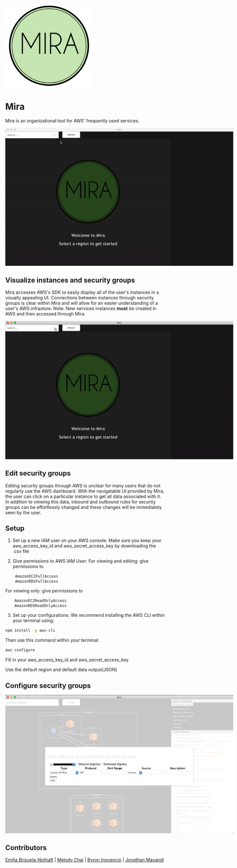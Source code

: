 ![Alt text](/src/assets/logosmall.png?raw=true)

# Mira
Mira is an organizational tool for AWS' frequently used services.

<div style="margin: 0 auto; width: 720px;"><img src ="./src/assets/MiraOneRegion.gif" /></div>

## Visualize instances and security groups
Mira accesses AWS's SDK to easily display all of the user's instances in a visually appealing UI. Connections between instances through security groups is clear within Mira and will allow for an easier understanding of a user's AWS infrasture. Note: New services instances <strong>must</strong> be created in AWS and then accessed through Mira.

<div style="margin: 0 auto; width: 720px;"><img src ="./src/assets/MiraAllRegions.gif" /></div>

## Edit security groups
Editing security groups through AWS is unclear for many users that do not regularly use the AWS dashboard. With the navigatable UI provided by Mira, the user can click on a particular instance to get all data associated with it. In addition to viewing this data, inbound and outbound rules for security groups can be effortlessly changed and these changes will be immediately seen by the user. 

## Setup
1. Set up a new IAM user on your AWS console: 
Make sure you keep your aws_access_key_id and aws_secret_access_key by downloading the .csv file

2. Give permissions to AWS IAM User:
For viewing and editing: give permissions to

		AmazonEC2FullAccess
		AmazonRDSFullAccess

For viewing only: give permissions to 

		AmazonEC2ReadOnlyAccess
		AmazonRDSReadOnlyAccess


3. Set up your configurations:
We recommend installing the AWS CLI within your terminal using:
```bash
npm install -g aws-cli
```
Then use this command within your terminal:
```bash
aws configure
```
Fill in your aws_access_key_id and aws_secret_access_key

Use the default region and default data output(JSON)

## Configure security groups
<div style="margin: 0 auto; width: 720px;"><img src ="./src/assets/MiraEditSecurityGroups.png" /></div>

## Contributors
[Emilia Brizuela-Nothaft](https://github.com/emiliacarmel) | [Melody Chai](https://github.com/melodychai) | [Byron Inocencio](https://github.com/jaybyron) | [Jonathan Mavandi](https://github.com/jmavandi)


